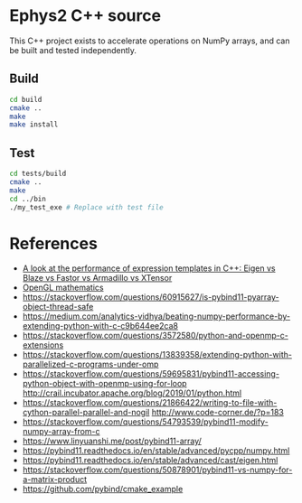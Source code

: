 # Ephys2 C++ source
This C++ project exists to accelerate operations on NumPy arrays, and can be built and tested independently.

## Build

```bash
cd build
cmake ..
make
make install
```

## Test

```bash
cd tests/build
cmake ..
make
cd ../bin
./my_test_exe # Replace with test file
```

# References
* [A look at the performance of expression templates in C++: Eigen vs Blaze vs Fastor vs Armadillo vs XTensor](https://romanpoya.medium.com/a-look-at-the-performance-of-expression-templates-in-c-eigen-vs-blaze-vs-fastor-vs-armadillo-vs-2474ed38d982)
* [OpenGL mathematics](https://github.com/g-truc/glm)
* https://stackoverflow.com/questions/60915627/is-pybind11-pyarray-object-thread-safe
* https://medium.com/analytics-vidhya/beating-numpy-performance-by-extending-python-with-c-c9b644ee2ca8
* https://stackoverflow.com/questions/3572580/python-and-openmp-c-extensions
* https://stackoverflow.com/questions/13839358/extending-python-with-parallelized-c-programs-under-omp
* https://stackoverflow.com/questions/59695831/pybind11-accessing-python-object-with-openmp-using-for-loop
http://crail.incubator.apache.org/blog/2019/01/python.html
* https://stackoverflow.com/questions/21866422/writing-to-file-with-cython-parallel-parallel-and-nogil
http://www.code-corner.de/?p=183
* https://stackoverflow.com/questions/54793539/pybind11-modify-numpy-array-from-c
* https://www.linyuanshi.me/post/pybind11-array/
* https://pybind11.readthedocs.io/en/stable/advanced/pycpp/numpy.html
* https://pybind11.readthedocs.io/en/stable/advanced/cast/eigen.html
* https://stackoverflow.com/questions/50878901/pybind11-vs-numpy-for-a-matrix-product
* https://github.com/pybind/cmake_example